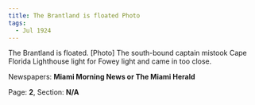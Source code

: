 ```yaml
---  
title: The Brantland is floated Photo  
tags:  
  - Jul 1924  
---  
```

  
The Brantland is floated. [Photo] The south-bound captain mistook Cape Florida Lighthouse light for Fowey light and came in too close.  
  
Newspapers: **Miami Morning News or The Miami Herald**  
  
Page: **2**, Section: **N/A** 
